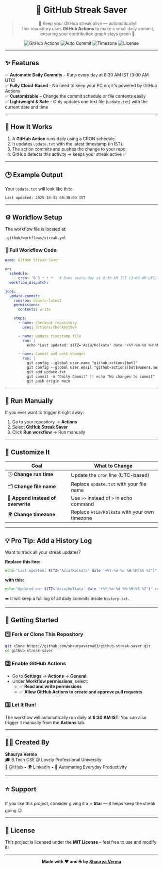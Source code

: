 <div align="center">

# 🌱 GitHub Streak Saver

> 🚀 Keep your GitHub streak alive — automatically!  
> This repository uses **GitHub Actions** to make a small daily commit, ensuring your contribution graph stays green 🌿

![GitHub Actions](https://img.shields.io/badge/GitHub%20Actions-Enabled-2088FF?style=for-the-badge&logo=github-actions&logoColor=white)
![Auto Commit](https://img.shields.io/badge/Auto%20Commit-Daily-success?style=for-the-badge&logo=git&logoColor=white)
![Timezone](https://img.shields.io/badge/Timezone-IST-orange?style=for-the-badge&logo=clock&logoColor=white)
![License](https://img.shields.io/badge/License-MIT-blue?style=for-the-badge)

</div>

---

## ✨ Features

✅ **Automatic Daily Commits** – Runs every day at 8:30 AM IST (3:00 AM UTC)  
✅ **Fully Cloud-Based** – No need to keep your PC on; it's powered by GitHub Actions  
✅ **Customizable** – Change the commit schedule or file contents easily  
✅ **Lightweight & Safe** – Only updates one text file (`update.txt`) with the current date and time  

---

## 🧠 How It Works

1. A **GitHub Action** runs daily using a CRON schedule.  
2. It updates `update.txt` with the latest timestamp (in IST).  
3. The action commits and pushes the change to your repo.  
4. GitHub detects this activity → keeps your streak active ✅  

---

## 🕒 Example Output

Your `update.txt` will look like this:

```
Last updated: 2025-10-31 08:30:00 IST
```

---

## ⚙️ Workflow Setup

The workflow file is located at:

```
.github/workflows/streak.yml
```

### 💾 Full Workflow Code

```yaml
name: GitHub Streak Saver

on:
  schedule:
    - cron: '0 3 * * *'  # Runs every day at 8:30 AM IST (3:00 AM UTC)
  workflow_dispatch:

jobs:
  update-commit:
    runs-on: ubuntu-latest
    permissions:
      contents: write

    steps:
      - name: Checkout repository
        uses: actions/checkout@v4

      - name: Update timestamp file
        run: |
          echo "Last updated: $(TZ='Asia/Kolkata' date '+%Y-%m-%d %H:%M:%S %Z')" > update.txt

      - name: Commit and push changes
        run: |
          git config --global user.name "github-actions[bot]"
          git config --global user.email "github-actions[bot]@users.noreply.github.com"
          git add update.txt
          git commit -m "Daily Commit" || echo "No changes to commit"
          git push origin main
```

---

## 🔄 Run Manually

If you ever want to trigger it right away:

1. Go to your repository → **Actions**
2. Select **GitHub Streak Saver**
3. Click **Run workflow** → Run manually

---

## 🧩 Customize It

| Goal | What to Change |
|------|----------------|
| 🕒 **Change run time** | Update the `cron` line (UTC-based) |
| 🗂 **Change file name** | Replace `update.txt` with your file name |
| 🧾 **Append instead of overwrite** | Use `>>` instead of `>` in echo command |
| 🌍 **Change timezone** | Replace `Asia/Kolkata` with your own timezone |

---

## 💡 Pro Tip: Add a History Log

Want to track all your streak updates?

**Replace this line:**
```bash
echo "Last updated: $(TZ='Asia/Kolkata' date '+%Y-%m-%d %H:%M:%S %Z')" > update.txt
```

**with this:**
```bash
echo "Updated on: $(TZ='Asia/Kolkata' date '+%Y-%m-%d %H:%M:%S %Z')" >> history.txt
```

➡️ It will keep a full log of all daily commits inside `history.txt`.

---

## 🚀 Getting Started

### 1️⃣ Fork or Clone This Repository

```bash
git clone https://github.com/shauryaverma03/github-streak-saver.git
cd github-streak-saver
```

### 2️⃣ Enable GitHub Actions

- Go to **Settings** → **Actions** → **General**
- Under **Workflow permissions**, select:
  - ✅ **Read and write permissions**
  - ✅ **Allow GitHub Actions to create and approve pull requests**

### 3️⃣ Let It Run!

The workflow will automatically run daily at **8:30 AM IST**. You can also trigger it manually from the **Actions** tab.

---

## 🧑‍💻 Created By

**Shaurya Verma**  
🎓 B.Tech CSE @ Lovely Professional University  
💼 [GitHub](https://github.com/shauryaverma03) • 🌍 [LinkedIn](https://www.linkedin.com/in/shaurya47/) • 🧠 Automating Everyday Productivity

---

## ⭐ Support

If you like this project, consider giving it a ⭐ **Star** — it helps keep the streak going 😉

---

## 📜 License

This project is licensed under the **MIT License** – feel free to use and modify it!

---

<div align="center">

**Made with ❤️ and ☕ by [Shaurya Verma](https://github.com/shauryaverma03)**

</div>
